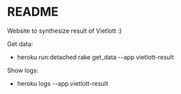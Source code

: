 # README

Website to synthesize result of Vietlott :)

Get data:
  * heroku run:detached rake get_data --app vietlott-result

Show logs:
  * heroku logs --app vietlott-result